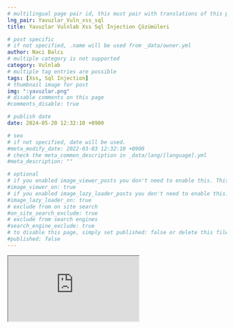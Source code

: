 ```yaml
---
# multilingual page pair id, this must pair with translations of this page. (This name must be unique)
lng_pair: Yavuzlar_Vuln_xss_sql
title: Yavuzlar Vulnlab Xss Sql İnjection Çözümüleri

# post specific
# if not specified, .name will be used from _data/owner.yml
author: Naci Balcı
# multiple category is not supported
category: Vulnlab
# multiple tag entries are possible
tags: [Xss, Sql Injection]
# thumbnail image for post
img: ":yavuzlar.png"
# disable comments on this page
#comments_disable: true

# publish date
date: 2024-05-20 12:32:10 +0900

# seo
# if not specified, date will be used.
#meta_modify_date: 2022-03-03 12:32:10 +0900
# check the meta_common_description in _data/lang/[language].yml
#meta_description: ""

# optional
# if you enabled image_viewer_posts you don't need to enable this. This is only if image_viewer_posts = false
#image_viewer_on: true
# if you enabled image_lazy_loader_posts you don't need to enable this. This is only if image_lazy_loader_posts = false
#image_lazy_loader_on: true
# exclude from on site search
#on_site_search_exclude: true
# exclude from search engines
#search_engine_exclude: true
# to disable this page, simply set published: false or delete this file
#published: false
---
```


<body>
    <iframe src="https://drive.google.com/file/d/1dciAJ0KGGBm62zF7JJpDttw1KmnEbnEj/preview"></iframe>
</body>
